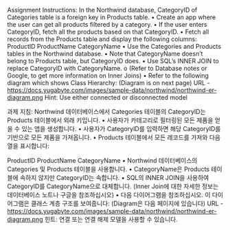 Assignment Instructions:
In the Northwind database, CategoryID of Categories table is a foreign key in Products table.
• Create an app where the user can get all products filtered by a category.
• If the user enters CategoryID, fetch all the products based on that CategoryID.
• Fetch all records from the Products table and display the following columns:
ProductID ProductName CategoryName
• Use the Categories and Products tables in the Northwind database.
• Note that CategoryName doesn’t belong to Products table, but CategoryID does.
• Use SQL’s INNER JOIN to replace CategoryID with CategoryName.
o (Refer to Database notes or Google, to get more information on Inner Joins)
• Refer to the following diagram which shows Class Hierarchy:
(Diagram is on next page)
URL - https://docs.yugabyte.com/images/sample-data/northwind/northwind-er-diagram.png
Hint: Use either connected or disconnected model



과제 지침:
Northwind 데이터베이스에서 Categories 테이블의 CategoryID는 Products 테이블에서 외래 키입니다.
• 사용자가 카테고리로 필터링된 모든 제품을 얻을 수 있는 앱을 생성합니다.
• 사용자가 CategoryID를 입력하면 해당 CategoryID를 기반으로 모든 제품을 가져옵니다.
• Products 테이블에서 모든 레코드를 가져와 다음 열을 표시합니다:

ProductID
ProductName
CategoryName
• Northwind 데이터베이스의 Categories 및 Products 테이블을 사용합니다.
• CategoryName은 Products 테이블에 속하지 않지만 CategoryID는 속합니다.
• SQL의 INNER JOIN을 사용하여 CategoryID를 CategoryName으로 대체합니다.
(Inner Join에 대한 자세한 정보는 데이터베이스 노트나 구글을 참조하십시오)
• 다음 다이어그램을 참조하십시오. 이 다이어그램은 클래스 계층 구조를 보여줍니다:
(Diagram은 다음 페이지에 있습니다)
URL - https://docs.yugabyte.com/images/sample-data/northwind/northwind-er-diagram.png
힌트: 연결 또는 연결 해제 모델을 사용할 수 있습니다.
